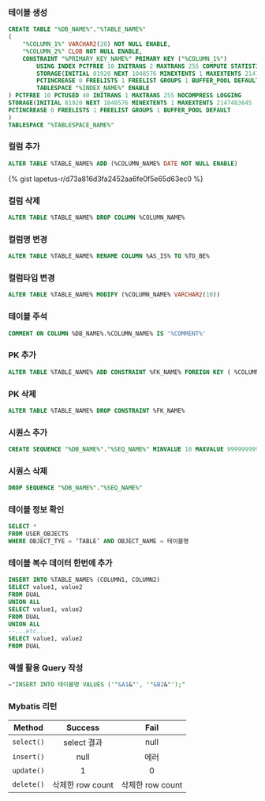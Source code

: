 ### 테이블 생성

```sql
CREATE TABLE "%DB_NAME%"."%TABLE_NAME%"
(
    "%COLUMN_1%" VARCHAR2(20) NOT NULL ENABLE,
    "%COLUMN_2%" CLOB NOT NULL ENABLE,
    CONSTRAINT "%PRIMARY_KEY_NAME%" PRIMARY KEY ("%COLUMN_1%")
        USING INDEX PCTFREE 10 INITRANS 2 MAXTRANS 255 COMPUTE STATISTICS
        STORAGE(INITIAL 81920 NEXT 1048576 MINEXTENTS 1 MAXEXTENTS 2147483645
        PCTINCREASE 0 FREELISTS 1 FREELIST GROUPS 1 BUFFER_POOL DEFAULT)
        TABLESPACE "%INDEX_NAME%" ENABLE
) PCTFREE 10 PCTUSED 40 INITRANS 1 MAXTRANS 255 NOCOMPRESS LOGGING
STORAGE(INITIAL 81920 NEXT 1048576 MINEXTENTS 1 MAXEXTENTS 2147483645
PCTINCREASE 0 FREELISTS 1 FREELIST GROUPS 1 BUFFER_POOL DEFAULT
)
TABLESPACE "%TABLESPACE_NAME%"
```

### 컬럼 추가

```sql
ALTER TABLE %TABLE_NAME% ADD (%COLUMN_NAME% DATE NOT NULL ENABLE)
```
{% gist lapetus-r/d73a816d3fa2452aa6fe0f5e65d63ec0 %}

### 컬럼 삭제

```sql
ALTER TABLE %TABLE_NAME% DROP COLUMN %COLUMN_NAME%
```

### 컬럼명 변경

```sql
ALTER TABLE %TABLE_NAME% RENAME COLUMN %AS_IS% TO %TO_BE%
```

### 컬럼타입 변경

```sql
ALTER TABLE %TABLE_NAME% MODIFY (%COLUMN_NAME% VARCHAR2(10))
```

### 테이블 주석

```sql
COMMENT ON COLUMN %DB_NAME%.%COLUMN_NAME% IS '%COMMENT%'
```

### PK 추가

```sql
ALTER TABLE %TABLE_NAME% ADD CONSTRAINT %FK_NAME% FOREIGN KEY ( %COLUMN_NAME% ) REFERENCES %REFERENCE_TABLE% ( %COLUMN_NAME% )
```

### PK 삭제

```sql
ALTER TABLE %TABLE_NAME% DROP CONSTRAINT %FK_NAME%
```

### 시퀀스 추가

```sql
CREATE SEQUENCE "%DB_NAME%"."%SEQ_NAME%" MINVALUE 10 MAXVALUE 9999999999 INCREMENT BY 1 START WITH 10 CACHE 20 ORDER NOCYCLE
```

### 시퀀스 삭제

```sql
DROP SEQUENCE "%DB_NAME%"."%SEQ_NAME%"
```

### 테이블 정보 확인

```sql
SELECT *
FROM USER_OBJECTS
WHERE OBJECT_TYE = ‘TABLE’ AND OBJECT_NAME = 테이블명
```

### 테이블 복수 데이터 한번에 추가

```sql
INSERT INTO %TABLE_NAME% (COLUMN1, COLUMN2)
SELECT value1, value2
FROM DUAL
UNION ALL
SELECT value1, value2
FROM DUAL
UNION ALL
--...etc...
SELECT value1, value2
FROM DUAL
```

### 엑셀 활용 Query 작성

```sql
="INSERT INTO 테이블명 VALUES ('"&A1&"', '"&B2&"');"
```

### Mybatis 리턴

| Method | Success | Fail |
|:---:|:---:|:---:|
| `select()` | select 결과 | null |
| `insert()` | null|에러 |
| `update()` | 1 | 0 |
| `delete()` | 삭제한 row count | 삭제한 row count |
